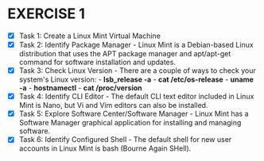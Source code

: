 # EXERCISE 1

- [x] Task 1: Create a Linux Mint Virtual Machine
- [x] Task 2: Identify Package Manager
      - Linux Mint is a Debian-based Linux distribution that uses the APT package manager and apt/apt-get command for software installation and updates.
- [x] Task 3: Check Linux Version
      - There are a couple of ways to check your system's Linux version:
        - **lsb_release -a**
        - **cat /etc/os-release**
        - **uname -a**
        - **hostnamectl**
        - **cat /proc/version**
- [x] Task 4: Identify CLI Editor
      - The default CLI text editor included in Linux Mint is Nano, but Vi and Vim editors can also be installed.
- [x] Task 5: Explore Software Center/Software Manager
      - Linux Mint has a Software Manager graphical application for installing and managing software.
- [x] Task 6: Identify Configured Shell
      - The default shell for new user accounts in Linux Mint is bash (Bourne Again SHell).
